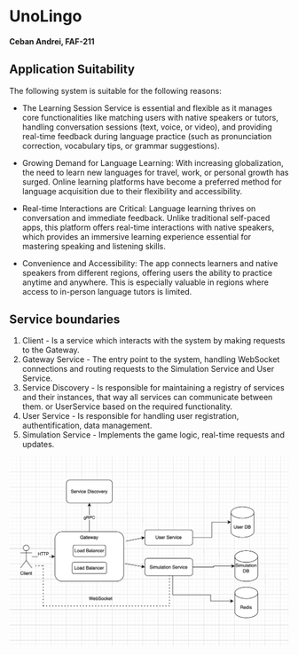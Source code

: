 # UnoLingo

#### Ceban Andrei, FAF-211

## Application Suitability
The following system is suitable for the following reasons:

* The Learning Session Service is essential and flexible as it manages core functionalities like matching users with native speakers or tutors, handling conversation sessions (text, voice, or video), and providing real-time feedback during language practice (such as pronunciation correction, vocabulary tips, or grammar suggestions).

* Growing Demand for Language Learning: With increasing globalization, the need to learn new languages for travel, work, or personal growth has surged. Online learning platforms have become a preferred method for language acquisition due to their flexibility and accessibility.

* Real-time Interactions are Critical: Language learning thrives on conversation and immediate feedback. Unlike traditional self-paced apps, this platform offers real-time interactions with native speakers, which provides an immersive learning experience essential for mastering speaking and listening skills.

* Convenience and Accessibility: The app connects learners and native speakers from different regions, offering users the ability to practice anytime and anywhere. This is especially valuable in regions where access to in-person language tutors is limited.

## Service boundaries

1. Client - Is a service which interacts with the system by making requests to the Gateway.
2. Gateway Service - The entry point to the system, handling WebSocket connections and routing requests to the Simulation Service and User Service.
3. Service Discovery - Is responsible for maintaining a registry of services and their instances, that way all services can communicate between them.
   or UserService based on the required functionality.
4. User Service - Is responsible for handling user registration, authentification, data management.
5. Simulation Service - Implements the game logic, real-time requests and updates.

![image](assets/sv_bnd.png)
